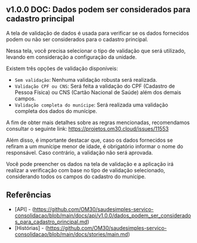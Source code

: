 ## v1.0.0 DOC: Dados podem ser considerados para cadastro principal

A tela de validação de dados é usada para verificar se os dados fornecidos podem ou não ser considerados para o cadastro principal. 

Nessa tela, você precisa selecionar o tipo de validação que será utilizado, levando em consideração a configuração da unidade. 

Existem três opções de validação disponíveis:
- `Sem validação`: Nenhuma validação robusta será realizada.
- `Validação CPF ou CNS`: Será feita a validação do CPF (Cadastro de Pessoa Física) ou CNS (Cartão Nacional de Saúde) além dos demais campos.
- `Validação completa do munícipe`: Será realizada uma validação completa dos dados do munícipe.

A fim de obter mais detalhes sobre as regras mencionadas, recomendamos consultar o seguinte link:
https://projetos.om30.cloud/issues/11553

Além disso, é importante destacar que, caso os dados fornecidos se refiram a um munícipe menor de idade, é obrigatório informar o nome do responsável. Caso contrário, a validação não será aprovada.

Você pode preencher os dados na tela de validação e a aplicação irá realizar a verificação com base no tipo de validação selecionado, considerando todos os campos do cadastro do munícipe.

## Referências
- [API] - (https://github.com/OM30/saudesimples-servico-consolidacao/blob/main/docs/api/v1.0.0/dados_podem_ser_considerados_para_cadastro_principal.md)
- [Histórias] - (https://github.com/OM30/saudesimples-servico-consolidacao/blob/main/docs/stories/main.md)
